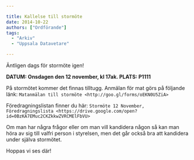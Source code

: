 ```yaml
---

title: Kallelse till stormöte
date: 2014-10-22
authors: ["Ordförande"]
tags:
  - "Arkiv"
  - "Uppsala Datavetare"

---
```


Äntligen dags för stormöte igen!

**DATUM: Onsdagen den 12 november, kl 17ak.
PLATS: P1111**

På stormötet kommer det finnas tilltugg. Anmälan för mat görs på
följande länk: `Matanmälan till
stormöte <http://goo.gl/forms/oEKN0U5ZiA>`

Föredragningslistan finner du här: `Stormöte 12 November,
Föredragningslista <https://drive.google.com/open?id=0BzKA7EMuc2CKZkkwZVRCMElFbVU>`

Om man har några frågor eller om man vill kandidera någon så kan man
höra av sig till valfri person i styrelsen, men det går också bra att
kandidera under själva stormötet.

Hoppas vi ses där!